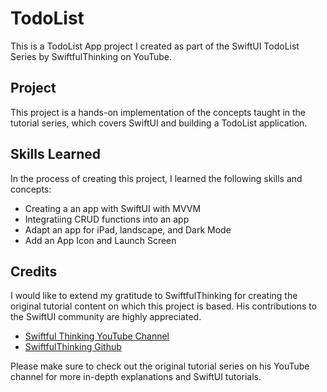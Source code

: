 # TodoList

This is a TodoList App project I created as part of the SwiftUI TodoList Series by SwiftfulThinking on YouTube.

## Project

This project is a hands-on implementation of the concepts taught in the tutorial series, which covers SwiftUI and building a TodoList application. 

## Skills Learned

In the process of creating this project, I learned the following skills and concepts:

- Creating a an app with SwiftUI with MVVM
- Integratiing CRUD functions into an app
- Adapt an app for iPad, landscape, and Dark Mode
- Add an App Icon and Launch Screen

## Credits

I would like to extend my gratitude to SwiftfulThinking for creating the original tutorial content on which this project is based. His contributions to the SwiftUI community are highly appreciated.

- [Swiftful Thinking YouTube Channel](https://www.youtube.com/@SwiftfulThinking)
- [SwiftfulThinking Github](https://github.com/SwiftfulThinking)

Please make sure to check out the original tutorial series on his YouTube channel for more in-depth explanations and SwiftUI tutorials.

